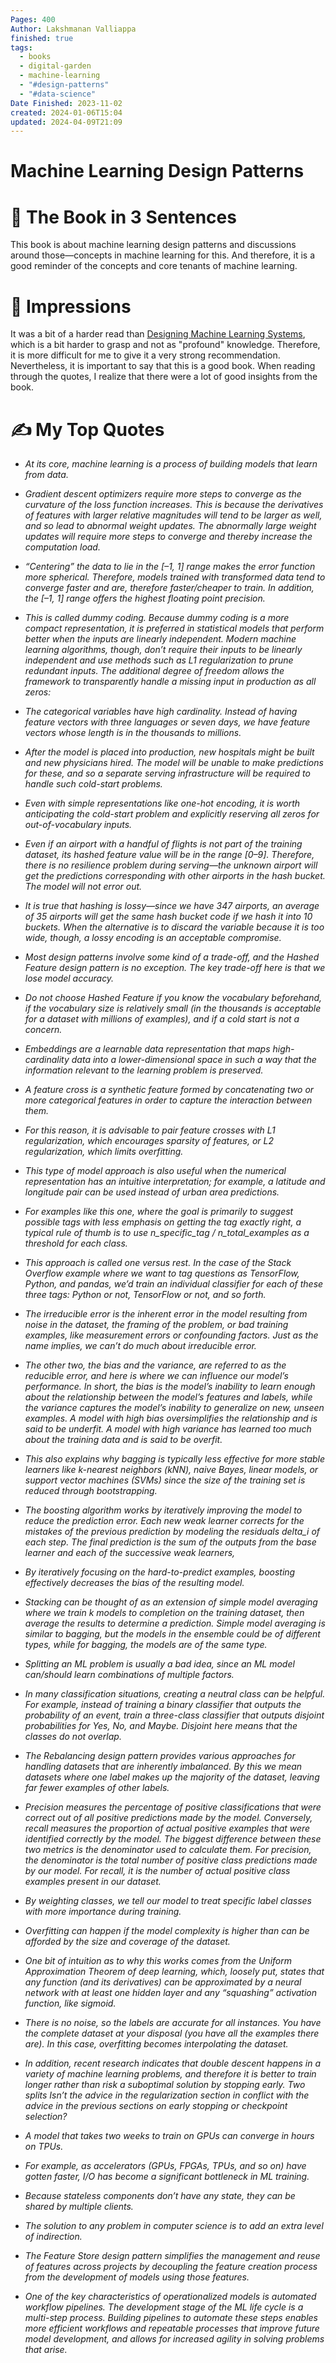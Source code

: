 ```yaml
---
Pages: 400
Author: Lakshmanan Valliappa
finished: true
tags:
  - books
  - digital-garden
  - machine-learning
  - "#design-patterns"
  - "#data-science"
Date Finished: 2023-11-02
created: 2024-01-06T15:04
updated: 2024-04-09T21:09
---
```

# Machine Learning Design Patterns


# 🚀 The Book in 3 Sentences
This book is about machine learning design patterns and discussions around those—concepts in machine learning for this. And therefore, it is a good reminder of the concepts and core tenants of machine learning.  


# 🎨 Impressions
It was a bit of a harder read than [Designing Machine Learning Systems](Designing%20Machine%20Learning%20Systems.md), which is a bit harder to grasp and not as "profound" knowledge. Therefore, it is more difficult for me to give it a very strong recommendation.  Nevertheless, it is important to say that this is a good book.  When reading through the quotes, I realize that there were a lot of good insights from the book. 


# ✍️ My Top  Quotes
- *At its core, machine learning is a process of building models that learn from data.* 
 
- *Gradient descent optimizers require more steps to converge as the curvature of the loss function increases. This is because the derivatives of features with larger relative magnitudes will tend to be larger as well, and so lead to abnormal weight updates. The abnormally large weight updates will require more steps to converge and thereby increase the computation load.* 
 
- *“Centering” the data to lie in the \[–1, 1\] range makes the error function more spherical. Therefore, models trained with transformed data tend to converge faster and are, therefore faster/cheaper to train. In addition, the \[–1, 1\] range offers the highest floating point precision.* 
 
- *This is called dummy coding. Because dummy coding is a more compact representation, it is preferred in statistical models that perform better when the inputs are linearly independent.  Modern machine learning algorithms, though, don’t require their inputs to be linearly independent and use methods such as L1 regularization to prune redundant inputs. The additional degree of freedom allows the framework to transparently handle a missing input in production as all zeros:* 
 
- *The categorical variables have high cardinality. Instead of having feature vectors with three languages or seven days, we have feature vectors whose length is in the thousands to millions.* 
 
- *After the model is placed into production, new hospitals might be built and new physicians hired. The model will be unable to make predictions for these, and so a separate serving infrastructure will be required to handle such cold-start problems.* 
 
- *Even with simple representations like one-hot encoding, it is worth anticipating the cold-start problem and explicitly reserving all zeros for out-of-vocabulary inputs.* 
 
- *Even if an airport with a handful of flights is not part of the training dataset, its hashed feature value will be in the range \[0–9\]. Therefore, there is no resilience problem during serving—the unknown airport will get the predictions corresponding with other airports in the hash bucket. The model will not error out.* 
 
- *It is true that hashing is lossy—since we have 347 airports, an average of 35 airports will get the same hash bucket code if we hash it into 10 buckets. When the alternative is to discard the variable because it is too wide, though, a lossy encoding is an acceptable compromise.* 
 
- *Most design patterns involve some kind of a trade-off, and the Hashed Feature design pattern is no exception. The key trade-off here is that we lose model accuracy.* 
 
- *Do not choose Hashed Feature if you know the vocabulary beforehand, if the vocabulary size is relatively small (in the thousands is acceptable for a dataset with millions of examples), and if a cold start is not a concern.* 
 
- *Embeddings are a learnable data representation that maps high-cardinality data into a lower-dimensional space in such a way that the information relevant to the learning problem is preserved.* 
 
- *A feature cross is a synthetic feature formed by concatenating two or more categorical features in order to capture the interaction between them.* 
 
- *For this reason, it is advisable to pair feature crosses with L1 regularization, which encourages sparsity of features, or L2 regularization, which limits overfitting.* 
 
- *This type of model approach is also useful when the numerical representation has an intuitive interpretation; for example, a latitude and longitude pair can be used instead of urban area predictions.* 
 
- *For examples like this one, where the goal is primarily to suggest possible tags with less emphasis on getting the tag exactly right, a typical rule of thumb is to use n_specific_tag / n_total_examples as a threshold for each class.* 
 
- *This approach is called one versus rest. In the case of the Stack Overflow example where we want to tag questions as TensorFlow, Python, and pandas, we’d train an individual classifier for each of these three tags: Python or not, TensorFlow or not, and so forth.* 
 
- *The irreducible error is the inherent error in the model resulting from noise in the dataset, the framing of the problem, or bad training examples, like measurement errors or confounding factors. Just as the name implies, we can’t do much about irreducible error.* 
 
- *The other two, the bias and the variance, are referred to as the reducible error, and here is where we can influence our model’s performance. In short, the bias is the model’s inability to learn enough about the relationship between the model’s features and labels, while the variance captures the model’s inability to generalize on new, unseen examples. A model with high bias oversimplifies the relationship and is said to be underfit. A model with high variance has learned too much about the training data and is said to be overfit.* 
 
- *This also explains why bagging is typically less effective for more stable learners like k-nearest neighbors (kNN), naive Bayes, linear models, or support vector machines (SVMs) since the size of the training set is reduced through bootstrapping.* 
 
- *The boosting algorithm works by iteratively improving the model to reduce the prediction error. Each new weak learner corrects for the mistakes of the previous prediction by modeling the residuals delta_i of each step. The final prediction is the sum of the outputs from the base learner and each of the successive weak learners,* 
 
- *By iteratively focusing on the hard-to-predict examples, boosting effectively decreases the bias of the resulting model.* 
 
- *Stacking can be thought of as an extension of simple model averaging where we train k models to completion on the training dataset, then average the results to determine a prediction. Simple model averaging is similar to bagging, but the models in the ensemble could be of different types, while for bagging, the models are of the same type.* 
 
- *Splitting an ML problem is usually a bad idea, since an ML model can/should learn combinations of multiple factors.* 
 
- *In many classification situations, creating a neutral class can be helpful. For example, instead of training a binary classifier that outputs the probability of an event, train a three-class classifier that outputs disjoint probabilities for Yes, No, and Maybe. Disjoint here means that the classes do not overlap.* 
 
- *The Rebalancing design pattern provides various approaches for handling datasets that are inherently imbalanced. By this we mean datasets where one label makes up the majority of the dataset, leaving far fewer examples of other labels.* 
 
- *Precision measures the percentage of positive classifications that were correct out of all positive predictions made by the model. Conversely, recall measures the proportion of actual positive examples that were identified correctly by the model. The biggest difference between these two metrics is the denominator used to calculate them. For precision, the denominator is the total number of positive class predictions made by our model. For recall, it is the number of actual positive class examples present in our dataset.* 
 
- *By weighting classes, we tell our model to treat specific label classes with more importance during training.* 
 
- *Overfitting can happen if the model complexity is higher than can be afforded by the size and coverage of the dataset.* 
 
- *One bit of intuition as to why this works comes from the Uniform Approximation Theorem of deep learning, which, loosely put, states that any function (and its derivatives) can be approximated by a neural network with at least one hidden layer and any “squashing” activation function, like sigmoid.* 
 
- *There is no noise, so the labels are accurate for all instances.  You have the complete dataset at your disposal (you have all the examples there are). In this case, overfitting becomes interpolating the dataset.* 
 
- *In addition, recent research indicates that double descent happens in a variety of machine learning problems, and therefore it is better to train longer rather than risk a suboptimal solution by stopping early. Two splits  Isn’t the advice in the regularization section in conflict with the advice in the previous sections on early stopping or checkpoint selection?* 
 
- *A model that takes two weeks to train on GPUs can converge in hours on TPUs.* 
 
- *For example, as accelerators (GPUs, FPGAs, TPUs, and so on) have gotten faster, I/O has become a significant bottleneck in ML training.* 
 
- *Because stateless components don’t have any state, they can be shared by multiple clients.* 
 
- *The solution to any problem in computer science is to add an extra level of indirection.* 
 
- *The Feature Store design pattern simplifies the management and reuse of features across projects by decoupling the feature creation process from the development of models using those features.* 
 
- *One of the key characteristics of operationalized models is automated workflow pipelines. The development stage of the ML life cycle is a multi-step process. Building pipelines to automate these steps enables more efficient workflows and repeatable processes that improve future model development, and allows for increased agility in solving problems that arise.* 
 

